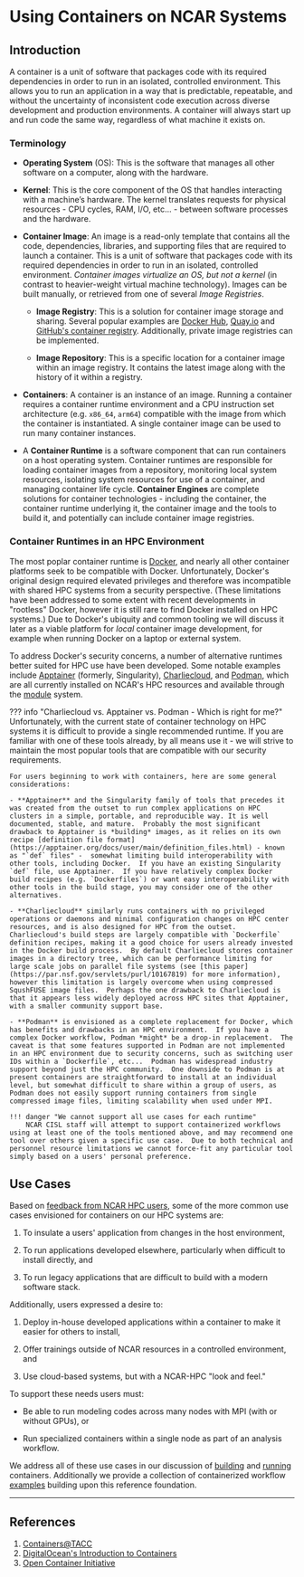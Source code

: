 # Using Containers on NCAR Systems

## Introduction

A container is a unit of software that packages code with its required dependencies in order to run in an isolated, controlled environment. This allows you to run an application in a way that is predictable, repeatable, and without the uncertainty of inconsistent code execution across diverse development and production environments. A container will always start up and run code the same way, regardless of what machine it exists on.

### Terminology
 - **Operating System** (OS): This is the software that manages all other software on a computer, along with the hardware.

 - **Kernel**: This is the core component of the OS that handles interacting with a machine’s hardware. The kernel translates requests for physical resources - CPU cycles, RAM, I/O, etc... - between software processes and the hardware.

 - **Container Image**: An image is a read-only template that contains all the code, dependencies, libraries, and supporting files that are required to launch a container. This is a unit of software that packages code with its required dependencies in order to run in an isolated, controlled environment. *Container images virtualize an OS, but not a kernel* (in contrast to heavier-weight virtual machine technology).  Images can be built manually, or retrieved from one of several *Image Registries*.

    - **Image Registry**: This is a solution for container image storage and sharing. Several popular examples are [Docker Hub](https://hub.docker.com/), [Quay.io](https://quay.io/) and [GitHub's container registry](https://github.blog/2021-06-21-github-packages-container-registry-generally-available/).  Additionally, private image registries can be implemented.

    - **Image Repository**: This is a specific location for a container image within an image registry. It contains the latest image along with the history of it within a registry.

- **Containers**: A container is an instance of an image. Running a container requires a container runtime environment and a CPU instruction set architecture (e.g. `x86_64`, `arm64`) compatible with the image from which the container is instantiated. A single container image can be used to run many container instances.

 - A **Container Runtime** is a software component that can run containers on a host operating system. Container runtimes are responsible for loading container images from a repository, monitoring local system resources, isolating system resources for use of a container, and managing container life cycle.  **Container Engines** are complete solutions for container technologies - including the container, the container runtime underlying it, the container image and the tools to build it, and potentially can include container image registries.

### Container Runtimes in an HPC Environment

The most poplar container runtime is [Docker](https://www.docker.com/), and nearly all other container platforms seek to be compatible with Docker.  Unfortunately, Docker's original design required elevated privileges and therefore was incompatible with shared HPC systems from a security perspective.  (These limitations have been addressed to some extent with recent developments in "rootless" Docker, however it is still rare to find Docker installed on HPC systems.)  Due to Docker's ubiquity and common tooling we will discuss it later as a viable platform for *local* container image development, for example when running Docker on a laptop or external system.

To address Docker's security concerns, a number of alternative runtimes better suited for HPC use have been developed.  Some notable examples include [Apptainer](https://apptainer.org/) (formerly, Singularity), [Charliecloud](https://hpc.github.io/charliecloud/), and [Podman](https://podman.io/), which are all currently installed on NCAR's HPC resources and available through the [module](../modules.md) system.

??? info "Charliecloud vs. Apptainer vs. Podman - Which is right for me?"
    Unfortunately, with the current state of container technology on HPC systems it is difficult to provide a single recommended runtime.  If you are familiar with one of these tools already, by all means use it - we will strive to maintain the most popular tools that are compatible with our security requirements.

    For users beginning to work with containers, here are some general considerations:

    - **Apptainer** and the Singularity family of tools that precedes it was created from the outset to run complex applications on HPC clusters in a simple, portable, and reproducible way. It is well documented, stable, and mature.  Probably the most significant drawback to Apptainer is *building* images, as it relies on its own recipe [definition file format](https://apptainer.org/docs/user/main/definition_files.html) - known as "`def` files" -  somewhat limiting build interoperability with other tools, including Docker.  If you have an existing Singularity `def` file, use Apptainer.  If you have relatively complex Docker build recipes (e.g. `Dockerfiles`) or want easy interoperability with other tools in the build stage, you may consider one of the other alternatives.

    - **Charliecloud** similarly runs containers with no privileged operations or daemons and minimal configuration changes on HPC center resources, and is also designed for HPC from the outset.  Charliecloud's build steps are largely compatible with `Dockerfile` definition recipes, making it a good choice for users already invested in the Docker build process.  By default Charliecloud stores container images in a directory tree, which can be performance limiting for large scale jobs on parallel file systems (see [this paper](https://par.nsf.gov/servlets/purl/10167819) for more information), however this limitation is largely overcome when using compressed SqushFUSE image files.  Perhaps the one drawback to Charliecloud is that it appears less widely deployed across HPC sites that Apptainer, with a smaller community support base.

    - **Podman** is envisioned as a complete replacement for Docker, which has benefits and drawbacks in an HPC environment.  If you have a complex Docker workflow, Podman *might* be a drop-in replacement.  The caveat is that some features supported in Podman are not implemented in an HPC environment due to security concerns, such as switching user IDs within a `Dockerfile`, etc...  Podman has widespread industry support beyond just the HPC community.  One downside to Podman is at present containers are straightforward to install at an individual level, but somewhat difficult to share within a group of users, as Podman does not easily support running containers from single compressed image files, limiting scalability when used under MPI.

    !!! danger "We cannot support all use cases for each runtime"
        NCAR CISL staff will attempt to support containerized workflows using at least one of the tools mentioned above, and may recommend one tool over others given a specific use case.  Due to both technical and personnel resource limitations we cannot force-fit any particular tool simply based on a users' personal preference.

## Use Cases

Based on [feedback from NCAR HPC users](https://docs.google.com/presentation/d/1FSAIjTrYPCumMm6HX9i0OVa3BUfSK-QNmNzW4ve9G_g/edit?usp=sharing), some of the more common use cases envisioned for containers on our HPC systems are:

1. To insulate a users' application from changes in the host environment,

2. To run applications developed elsewhere, particularly when difficult to install directly, and

3. To run legacy applications that are difficult to build with a modern software stack.

Additionally, users expressed a desire to:

1. Deploy in-house developed applications within a container to make it easier for others to install,

2. Offer trainings outside of NCAR resources in a controlled environment, and

3. Use cloud-based systems, but with a NCAR-HPC "look and feel."

To support these needs users must:

-  Be able to run modeling codes across many nodes with MPI (with or without GPUs), or

-  Run specialized containers within a single node as part of an analysis workflow.

We address all of these use cases in our discussion of [building](./building_containers.md) and [running](./running_containers.md) containers.  Additionally we provide a collection of containerized workflow [examples](./examples.md) building upon this reference foundation.


---

## References

 1. [Containers@TACC](https://containers-at-tacc.readthedocs.io/)
 2. [DigitalOcean's Introduction to Containers](https://www.digitalocean.com/community/conceptual-articles/introduction-to-containers)
 3. [Open Container Initiative](https://opencontainers.org/about/overview/)

<!--  LocalWords:  runtime runtimes Apptainer HPC
 -->
